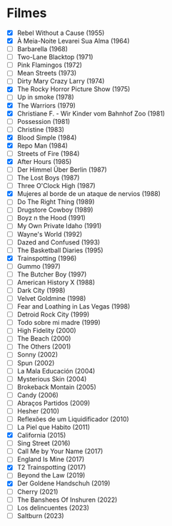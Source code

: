 # Filmes

- [x] Rebel Without a Cause (1955)
- [x] À Meia-Noite Levarei Sua Alma (1964)
- [ ] Barbarella (1968)
- [ ] Two-Lane Blacktop (1971)
- [ ] Pink Flamingos (1972)
- [ ] Mean Streets (1973)
- [ ] Dirty Mary Crazy Larry (1974)
- [x] The Rocky Horror Picture Show (1975)
- [ ] Up in smoke (1978)
- [x] The Warriors (1979)
- [x] Christiane F. - Wir Kinder vom Bahnhof Zoo (1981)
- [ ] Possession (1981)
- [ ] Christine (1983)
- [x] Blood Simple (1984)
- [x] Repo Man (1984)
- [ ] Streets of Fire (1984)
- [x] After Hours (1985)
- [ ] Der Himmel Über Berlin (1987)
- [ ] The Lost Boys (1987)
- [ ] Three O'Clock High (1987)
- [x] Mujeres al borde de un ataque de nervios (1988)
- [ ] Do The Right Thing (1989)
- [ ] Drugstore Cowboy (1989)
- [ ] Boyz n the Hood (1991)
- [ ] My Own Private Idaho (1991)
- [ ] Wayne's World (1992)
- [ ] Dazed and Confused (1993)
- [ ] The Basketball Diaries (1995)
- [x] Trainspotting (1996)
- [ ] Gummo (1997)
- [ ] The Butcher Boy (1997)
- [ ] American History X (1988)
- [ ] Dark City (1998)
- [ ] Velvet Goldmine (1998)
- [ ] Fear and Loathing in Las Vegas (1998)
- [ ] Detroid Rock City (1999)
- [ ] Todo sobre mi madre (1999)
- [ ] High Fidelity (2000)
- [ ] The Beach (2000)
- [ ] The Others (2001)
- [ ] Sonny (2002)
- [ ] Spun (2002)
- [ ] La Mala Educación (2004)
- [ ] Mysterious Skin (2004)
- [ ] Brokeback Montain (2005)
- [ ] Candy (2006)
- [ ] Abraços Partidos (2009)
- [ ] Hesher (2010)
- [ ] Reflexões de um Liquidificador (2010)
- [ ] La Piel que Habito (2011)
- [x] California (2015)
- [ ] Sing Street (2016)
- [ ] Call Me by Your Name (2017)
- [ ] England Is Mine (2017)
- [x] T2 Trainspotting (2017)
- [ ] Beyond the Law (2019)
- [x] Der Goldene Handschuh (2019)
- [ ] Cherry (2021)
- [ ] The Banshees Of Inshuren (2022)
- [ ] Los delincuentes (2023)
- [ ] Saltburn (2023)
